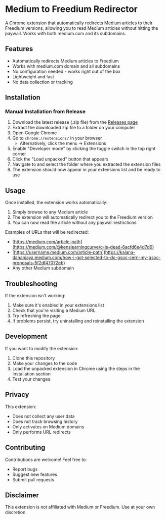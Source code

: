 # Medium to Freedium Redirector

A Chrome extension that automatically redirects Medium articles to their Freedium versions, allowing you to read Medium articles without hitting the paywall. Works with both medium.com and its subdomains.

## Features

- Automatically redirects Medium articles to Freedium
- Works with medium.com domain and all subdomains
- No configuration needed - works right out of the box
- Lightweight and fast
- No data collection or tracking

## Installation

### Manual Installation from Release

1. Download the latest release (.zip file) from the [Releases page](../../releases)
2. Extract the downloaded zip file to a folder on your computer
3. Open Google Chrome
4. Go to `chrome://extensions/` in your browser
   - Alternatively, click the menu → Extensions
5. Enable "Developer mode" by clicking the toggle switch in the top right corner
6. Click the "Load unpacked" button that appears
7. Navigate to and select the folder where you extracted the extension files
8. The extension should now appear in your extensions list and be ready to use

## Usage

Once installed, the extension works automatically:

1. Simply browse to any Medium article
2. The extension will automatically redirect you to the Freedium version
3. You can now read the article without any paywall restrictions

Examples of URLs that will be redirected:
- [https://medium.com/article-path](https://medium.com/@kenslearningcurve/c-is-dead-6acfd6e4d7d6)
- [https://username.medium.com/article-path](https://kalana-dananjaya.medium.com/how-i-got-selected-to-do-gsoc-cern-my-gsoc-proposals-5f2df47072eb)
- Any other Medium subdomain

## Troubleshooting

If the extension isn't working:

1. Make sure it's enabled in your extensions list
2. Check that you're visiting a Medium URL
3. Try refreshing the page
4. If problems persist, try uninstalling and reinstalling the extension

## Development

If you want to modify the extension:

1. Clone this repository
2. Make your changes to the code
3. Load the unpacked extension in Chrome using the steps in the Installation section
4. Test your changes

## Privacy

This extension:
- Does not collect any user data
- Does not track browsing history
- Only activates on Medium domains
- Only performs URL redirects

## Contributing

Contributions are welcome! Feel free to:
- Report bugs
- Suggest new features
- Submit pull requests

## Disclaimer

This extension is not affiliated with Medium or Freedium. Use at your own discretion.

